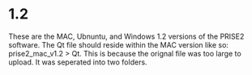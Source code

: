# 1.2
These are the MAC, Ubnuntu, and Windows 1.2 versions of the PRISE2 software. The Qt file should reside within the MAC version like so: prise2_mac_v1.2 > Qt. This is because the orignal file was too large to upload. It was seperated into two folders.
